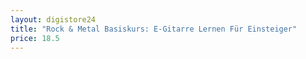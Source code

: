 ```yaml
---
layout: digistore24
title: "Rock & Metal Basiskurs: E-Gitarre Lernen Für Einsteiger"
price: 18.5
---
```

